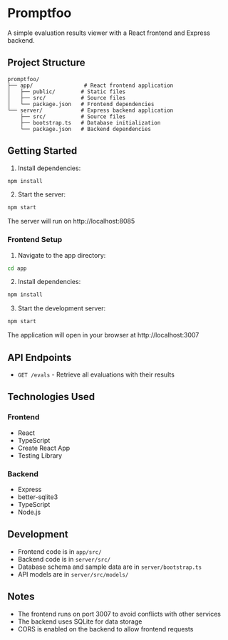 # Promptfoo

A simple evaluation results viewer with a React frontend and Express backend.

## Project Structure

```
promptfoo/
├── app/                # React frontend application
│   ├── public/        # Static files
│   ├── src/           # Source files
│   └── package.json   # Frontend dependencies
└── server/            # Express backend application
    ├── src/           # Source files
    ├── bootstrap.ts   # Database initialization
    └── package.json   # Backend dependencies
```

## Getting Started

1. Install dependencies:

```bash
npm install
```

2. Start the server:

```bash
npm start
```

The server will run on http://localhost:8085

### Frontend Setup

1. Navigate to the app directory:

```bash
cd app
```

2. Install dependencies:

```bash
npm install
```

3. Start the development server:

```bash
npm start
```

The application will open in your browser at http://localhost:3007

## API Endpoints

- `GET /evals` - Retrieve all evaluations with their results

## Technologies Used

### Frontend

- React
- TypeScript
- Create React App
- Testing Library

### Backend

- Express
- better-sqlite3
- TypeScript
- Node.js

## Development

- Frontend code is in `app/src/`
- Backend code is in `server/src/`
- Database schema and sample data are in `server/bootstrap.ts`
- API models are in `server/src/models/`

## Notes

- The frontend runs on port 3007 to avoid conflicts with other services
- The backend uses SQLite for data storage
- CORS is enabled on the backend to allow frontend requests
